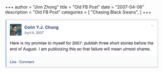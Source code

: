 +++
author = "Jinn Zhong"
title = "Old FB Post"
date = "2007-04-06"
description = "Old FB Post"
categories = [
    "Chasing Black Swans",
]
+++

![Old FB Post](https://raw.githubusercontent.com/colinyjchung/jinnzhong/main/images/ocean-promise.png)
